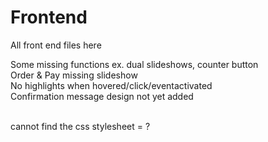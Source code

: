 # Frontend
All front end files here

Some missing functions ex. dual slideshows, counter button<br>
Order & Pay missing slideshow<br>
No highlights when hovered/click/eventactivated<br>
Confirmation message design not yet added<br><br>

cannot find the css stylesheet = <link rel = "stylesheet" href = "./css/css.css"> ?
